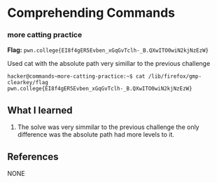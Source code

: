 # Comprehending Commands 

### more catting practice 

**Flag:** `pwn.college{EI8f4gER5Evben_xGqGvTclh-_B.QXwITO0wiN2kjNzEzW}`

Used cat with the absolute path very simillar to the previous challenge 

```
hacker@commands~more-catting-practice:~$ cat /lib/firefox/gmp-clearkey/flag
pwn.college{EI8f4gER5Evben_xGqGvTclh-_B.QXwITO0wiN2kjNzEzW}
```

## What I learned

1. The solve was very simmilar to the previous challenge the only difference was the absolute path had more levels to     it.

## References

NONE 

